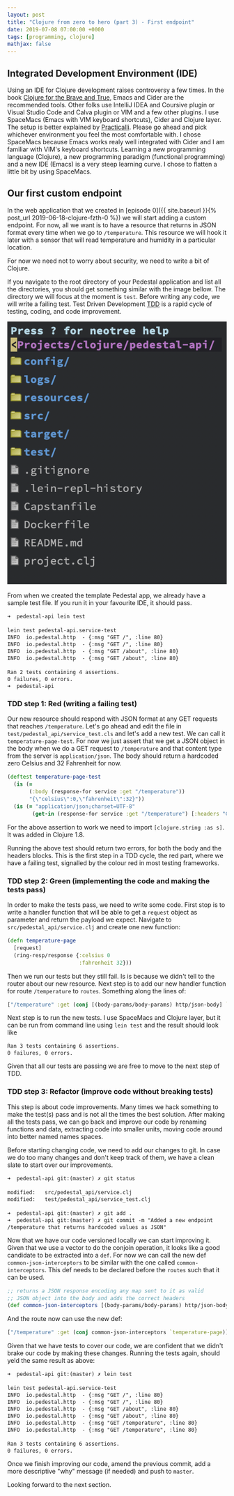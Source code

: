 ```yaml
---
layout: post
title: "Clojure from zero to hero (part 3) - First endpoint"
date: 2019-07-08 07:00:00 +0000
tags: [programming, clojure]
mathjax: false
---
```


## Integrated Development Environment (IDE)

Using an IDE for Clojure development raises controversy a few times. In the book [Clojure for the Brave and True](https://www.braveclojure.com/clojure-for-the-brave-and-true/), Emacs and Cider are the recommended tools. Other folks use IntelliJ IDEA and Coursive plugin or Visual Studio Code and Calva plugin or VIM and a few other plugins. I use SpaceMacs (Emacs with VIM keyboard shortcuts), Cider and Clojure layer. The setup is better explained by [Practicalli](https://practicalli.github.io/spacemacs/install-spacemacs/). Please go ahead and pick whichever environment you feel the most comfortable with. I chose SpaceMacs because Emacs works realy well integrated with Cider and I am familiar with VIM's keyboard shortcuts. Learning a new programming language (Clojure), a new programming paradigm (functional programming) and a new IDE (Emacs) is a very steep learning curve. I chose to flatten a little bit by using SpaceMacs.

## Our first custom endpoint

In the web application that we created in [episode 0]({{ site.baseurl }}{% post_url 2019-06-18-clojure-fzth-0 %}) we will start adding a custom endpoint. For now, all we want is to have a resource that returns in JSON format every time when we go to `/temperature`. This resource we will hook it later with a sensor that will read temperature and humidity in a particular location.

For now we need not to worry about security, we need to write a bit of Clojure.

If you navigate to the root directory of your Pedestal application and list all the directories, you should get something similar with the image bellow. The directory we will focus at the moment is `test`. Before writing any code, we will write a failing test. Test Driven Development [TDD](https://www.jamesshore.com/Agile-Book/test_driven_development.html) is a rapid cycle of testing, coding, and code improvement.

![image](/assets/img/clojure-directory-structure.png)

From when we created the template Pedestal app, we already have a sample test file. If you run it in your favourite IDE, it should pass.

```shell
➜  pedestal-api lein test

lein test pedestal-api.service-test
INFO  io.pedestal.http  - {:msg "GET /", :line 80}
INFO  io.pedestal.http  - {:msg "GET /", :line 80}
INFO  io.pedestal.http  - {:msg "GET /about", :line 80}
INFO  io.pedestal.http  - {:msg "GET /about", :line 80}

Ran 2 tests containing 4 assertions.
0 failures, 0 errors.
➜  pedestal-api
```

### TDD step 1: Red (writing a failing test)

Our new resource should respond with JSON format at any GET requests that reaches `/temperature`. Let's go ahead and edit the file in `test/pedestal_api/service_test.cls` and let's add a new test. We can call it `temperature-page-test`. For now we just assert that we get a JSON object in the body when we do a GET request to `/temperature` and that content type from the server is `application/json`. The body should return a hardcoded zero Celsius and 32 Fahrenheit for now.

```clojure
(deftest temperature-page-test
  (is (=
       (:body (response-for service :get "/temperature"))
       "{\"celsius\":0,\"fahrenheit\":32}"))
  (is (= "application/json;charset=UTF-8"
        (get-in (response-for service :get "/temperature") [:headers "Content-Type"]))))
```

For the above assertion to work we need to import `[clojure.string :as s]`. It was added in Clojure 1.8.

Running the above test should return two errors, for both the body and the headers blocks. This is the first step in a TDD cycle, the red part, where we have a failing test, signalled by the colour red in most testing frameworks.

### TDD step 2: Green (implementing the code and making the tests pass)

In order to make the tests pass, we need to write some code. First stop is to write a handler function that will be able to get a `request` object as parameter and return the payload we expect. Navigate to `src/pedestal_api/service.clj` and create one new function:

```clojure
(defn temperature-page
  [request]
  (ring-resp/response {:celsius 0
                       :fahrenheit 32}))
```

Then we run our tests but they still fail. Is is because we didn't tell to the router about our new resource. Next step is to add our new handler function for route `/temperature` to `routes`. Something along the lines of:

```clojure
["/temperature" :get (conj [(body-params/body-params) http/json-body] `temperature-page)]
```

Next step is to run the new tests. I use SpaceMacs and Clojure layer, but it can be run from command line using `lein test` and the result should look like

```shell
Ran 3 tests containing 6 assertions.
0 failures, 0 errors.
```

Given that all our tests are passing we are free to move to the next step of TDD.

### TDD step 3: Refactor (improve code without breaking tests)

This step is about code improvements. Many times we hack something to make the test(s) pass and is not all the times the best solution. After making all the tests pass, we can go back and improve our code by renaming functions and data, extracting code into smaller units, moving code around into better named names spaces.

Before starting changing code, we need to add our changes to git. In case we do too many changes and don't keep track of them, we have a clean slate to start over our improvements.

```shell
➜  pedestal-api git:(master) ✗ git status

modified:   src/pedestal_api/service.clj
modified:   test/pedestal_api/service_test.clj

➜  pedestal-api git:(master) ✗ git add .
➜  pedestal-api git:(master) ✗ git commit -m "Added a new endpoint /temperature that returns hardcoded values as JSON"
```

Now that we have our code versioned locally we can start improving it. Given that we use a vector to do the conjoin operation, it looks like a good candidate to be extracted into a `def`. For now we can call the new def `common-json-interceptors` to be similar with the one called `common-interceptors`. This def needs to be declared before the `routes` such that it can be used.

```clojure
;; returns a JSON response encoding any map sent to it as valid
;; JSON object into the body and adds the correct headers
(def common-json-interceptors [(body-params/body-params) http/json-body])
```

And the route now can use the new def:

```clojure
["/temperature" :get (conj common-json-interceptors `temperature-page)]
```

Given that we have tests to cover our code, we are confident that we didn't brake our code by making these changes. Running the tests again, should yeld the same result as above:

```shell
➜  pedestal-api git:(master) ✗ lein test

lein test pedestal-api.service-test
INFO  io.pedestal.http  - {:msg "GET /", :line 80}
INFO  io.pedestal.http  - {:msg "GET /", :line 80}
INFO  io.pedestal.http  - {:msg "GET /about", :line 80}
INFO  io.pedestal.http  - {:msg "GET /about", :line 80}
INFO  io.pedestal.http  - {:msg "GET /temperature", :line 80}
INFO  io.pedestal.http  - {:msg "GET /temperature", :line 80}

Ran 3 tests containing 6 assertions.
0 failures, 0 errors.
```

Once we finish improving our code, amend the previous commit, add a more descriptive "why" message (if needed) and push to `master`.

Looking forward to the next section.
